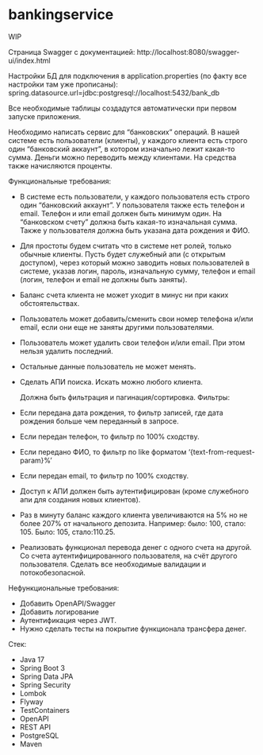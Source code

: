 # bankingservice
WIP

Страница Swagger с документацией: http://localhost:8080/swagger-ui/index.html

Настройки БД для подключения в application.properties (по факту все настройки там уже прописаны): spring.datasource.url=jdbc:postgresql://localhost:5432/bank_db

Все необходимые таблицы создадутся автоматически при первом запуске приложения.


Необходимо написать сервис для “банковских” операций. В нашей системе есть пользователи (клиенты), у каждого клиента есть строго один “банковский аккаунт”, в котором изначально лежит какая-то сумма. Деньги можно переводить между клиентами. На средства также начисляются проценты.

Функциональные требования:
- В системе есть пользователи, у каждого пользователя есть строго один “банковский аккаунт”. У пользователя также есть телефон и email. Телефон и или email должен быть минимум один. На “банковском счету” должна быть какая-то изначальная сумма. Также у пользователя должна быть указана дата рождения и ФИО.
- Для простоты будем считать что в системе нет ролей, только обычные клиенты. Пусть будет служебный апи (с открытым доступом), через который можно заводить новых пользователей в системе, указав логин, пароль, изначальную сумму, телефон и email (логин, телефон и email не должны быть заняты). 
- Баланс счета клиента не может уходит в минус ни при каких обстоятельствах.
- Пользователь может добавить/сменить свои номер телефона и/или email, если они еще не заняты другими пользователями.
- Пользователь может удалить свои телефон и/или email. При этом нельзя удалить последний.
- Остальные данные пользователь не может менять.
- Сделать АПИ поиска. Искать можно любого клиента.

  Должна быть фильтрация и пагинация/сортировка. Фильтры:
- Если передана дата рождения, то фильтр записей, где дата рождения больше чем переданный в запросе.
- Если передан телефон, то фильтр по 100% сходству.
- Если передано ФИО, то фильтр по like форматом ‘{text-from-request-param}%’
- Если передан email, то фильтр по 100% сходству. 
- Доступ к АПИ должен быть аутентифицирован (кроме служебного апи для создания новых клиентов).
- Раз в минуту баланс каждого клиента увеличиваются на 5% но не более 207% от начального депозита. Например: было: 100, стало: 105. Было: 105, стало:110.25.
- Реализовать функционал перевода денег с одного счета на другой. Со счета аутентифицированного пользователя, на счёт другого пользователя. Сделать все необходимые валидации и потокобезопасной.


Нефункциональные требования:
- Добавить OpenAPI/Swagger
- Добавить логирование
- Аутентификация через JWT.
- Нужно сделать тесты на покрытие функционала трансфера денег.

Стек:
- Java 17
- Spring Boot 3
- Spring Data JPA
- Spring Security
- Lombok
- Flyway
- TestContainers
- OpenAPI
- REST API
- PostgreSQL
- Maven
